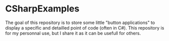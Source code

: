 # CSharpExamples

The goal of this repository is to store some little "button applications" to display a specific and detailled point of code (often in C#).
This repository is for my personnal use, but I share it as it can be usefull for others.
